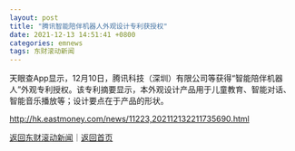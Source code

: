```yaml
---
layout: post
title: "腾讯智能陪伴机器人外观设计专利获授权"
date: 2021-12-13 14:51:41 +0800
categories: emnews
tags: 东财滚动新闻
---
```


天眼查App显示，12月10日，腾讯科技（深圳）有限公司等获得“智能陪伴机器人”外观专利授权。该专利摘要显示，本外观设计产品用于儿童教育、智能对话、智能音乐播放等；设计要点在于产品的形状。

<http://hk.eastmoney.com/news/11223,202112132211735690.html>

[返回东财滚动新闻](//finews.withounder.com/emnews/)｜[返回首页](//finews.withounder.com/)